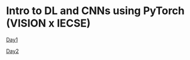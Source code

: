 # Intro to DL and CNNs using PyTorch (VISION x IECSE)

[Day1](https://youtu.be/PahDfxjoMeI) 

[Day2](https://youtu.be/9DofpC-3_x4)